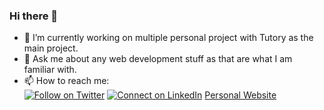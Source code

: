 ### Hi there 👋

- 🔭 I’m currently working on multiple personal project with Tutory as the main project.
- 💬 Ask me about any web development stuff as that are what I am familiar with.
- 📫 How to reach me: <br>
[![Follow on Twitter](https://img.shields.io/badge/--twitter?label=Twitter&logo=Twitter&style=social)](https://twitter.com/ichiroadris) [![Connect on LinkedIn](https://img.shields.io/badge/--linkedin?label=LinkedIn&logo=LinkedIn&style=social)](https://www.linkedin.com/in/ichiroadris) [Personal Website](https://ichiroadris.com)

<!--
**ichiroadris/ichiroadris** is a ✨ _special_ ✨ repository because its `README.md` (this file) appears on your GitHub profile.

Here are some ideas to get you started:

- 🔭 I’m currently working on multiple personal project 
- 🌱 I’m currently learning ...
- 👯 I’m looking to collaborate on ...
- 🤔 I’m looking for help with ...
- 💬 Ask me about ...
- 📫 How to reach me: ...
- 😄 Pronouns: ...
- ⚡ Fun fact: ...
-->

